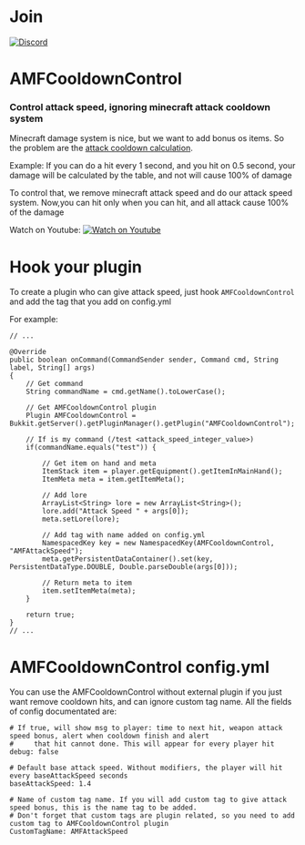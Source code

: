 
# Join 
[![Discord](https://i.imgur.com/tyZLFHl.png)](https://discord.gg/DX27dkGeW4)

# AMFCooldownControl

### Control attack speed, ignoring minecraft attack cooldown system

Minecraft damage system is nice, but we want to add bonus os items. So the problem are the [attack cooldown calculation](https://minecraft.gamepedia.com/Damage#Attack_cooldown "attack cooldown calculation").

Example: If you can do a hit every 1 second, and you hit on 0.5 second, your damage will be calculated by the table, and not will cause 100% of damage

To control that, we remove minecraft attack speed and do our attack speed system. Now,you can hit only when you can hit, and all attack cause 100% of the damage

Watch on Youtube: [![Watch on Youtube](https://img.youtube.com/vi/Ed3oYDNuxpA/maxresdefault.jpg)](https://youtu.be/Ed3oYDNuxpA)

# Hook your plugin

To create a plugin who can give attack speed, just hook `AMFCooldownControl` and add the tag that you add on config.yml

For example:

```
// ...

@Override
public boolean onCommand(CommandSender sender, Command cmd, String label, String[] args)
{   
    // Get command  
    String commandName = cmd.getName().toLowerCase();

    // Get AMFCooldownControl plugin
    Plugin AMFCooldownControl = Bukkit.getServer().getPluginManager().getPlugin("AMFCooldownControl");
    
    // If is my command (/test <attack_speed_integer_value>)
    if(commandName.equals("test")) {
    
        // Get item on hand and meta
        ItemStack item = player.getEquipment().getItemInMainHand();
        ItemMeta meta = item.getItemMeta();
    
        // Add lore
        ArrayList<String> lore = new ArrayList<String>();
        lore.add("Attack Speed " + args[0]);
        meta.setLore(lore);
    
        // Add tag with name added on config.yml
        NamespacedKey key = new NamespacedKey(AMFCooldownControl, "AMFAttackSpeed");
        meta.getPersistentDataContainer().set(key, PersistentDataType.DOUBLE, Double.parseDouble(args[0]));
    
        // Return meta to item
        item.setItemMeta(meta);
    }
    
    return true;
}
// ...
```

# AMFCooldownControl config.yml

You can use the AMFCooldownControl without external plugin if you just want remove cooldown hits, and can ignore custom tag name. All the fields of config documentated are:

```
# If true, will show msg to player: time to next hit, weapon attack speed bonus, alert when cooldown finish and alert 
#     that hit cannot done. This will appear for every player hit
debug: false

# Default base attack speed. Without modifiers, the player will hit every baseAttackSpeed seconds
baseAttackSpeed: 1.4

# Name of custom tag name. If you will add custom tag to give attack speed bonus, this is the name tag to be added.
# Don't forget that custom tags are plugin related, so you need to add custom tag to AMFCooldownControl plugin
CustomTagName: AMFAttackSpeed

```



